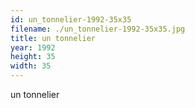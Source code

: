 ```yaml
---
id: un_tonnelier-1992-35x35
filename: ./un_tonnelier-1992-35x35.jpg
title: un tonnelier
year: 1992
height: 35
width: 35
---
```


un tonnelier